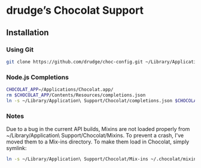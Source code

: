# drudge’s Chocolat Support

## Installation

### Using Git

```bash
git clone https://github.com/drudge/choc-config.git ~/Library/Application\ Support/Chocolat
```

### Node.js Completions

```bash
CHOCOLAT_APP=/Applications/Chocolat.app/
rm $CHOCOLAT_APP/Contents/Resources/completions.json
ln -s ~/Library/Application\ Support/Chocolat/completions.json $CHOCOLAT_APP/Contents/Resources/completions.json
```

### Notes

Due to a bug in the current API builds, Mixins are not loaded properly from ~/Library/Application\ Support/Chocolat/Mixins. To prevent a crash, I've moved them to a Mix-ins directory. To make them load in Chocolat, simply symlink:

```bash
ln -s ~/Library/Application\ Support/Chocolat/Mix-ins ~/.chocolat/mixins
```